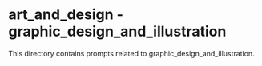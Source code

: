 # art_and_design - graphic_design_and_illustration

This directory contains prompts related to graphic_design_and_illustration.